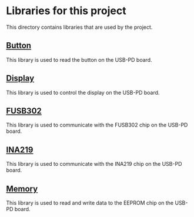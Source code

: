 # Libraries for this project
This directory contains libraries that are used by the project.

## [Button](Button/)
This library is used to read the button on the USB-PD board.

## [Display](Display/)
This library is used to control the display on the USB-PD board.

## [FUSB302](FUSB302/)
This library is used to communicate with the FUSB302 chip on the USB-PD board.

## [INA219](INA219/)
This library is used to communicate with the INA219 chip on the USB-PD board.

## [Memory](Memory/)
This library is used to read and write data to the EEPROM chip on the USB-PD board.